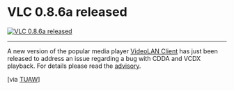 # VLC 0.8.6a released

<a class="figure thickbox" href="http://zerokspot.com/uploads/vlc086a.png" alt="VLC 0.8.6a released" title="VLC 0.8.6a released"><img src="http://zerokspot.com/uploads/vlc086a.small.png" alt="VLC 0.8.6a released"/></a>

-------------------------------



A new version of the popular media player [VideoLAN Client](http://www.videolan.org/) has just been released to address an issue regarding a bug with CDDA and VCDX playback. For details please read the [advisory](http://www.videolan.org/sa0701.html).



[via [TUAW](http://www.tuaw.com/2007/01/04/vlc-patched-with-moab-fix/)]